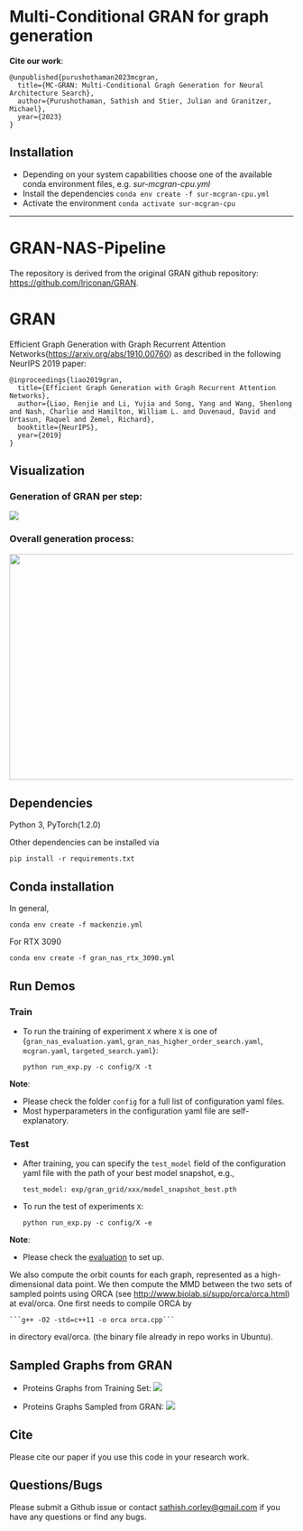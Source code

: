 # Multi-Conditional GRAN for graph generation


**Cite our work**:
```
@unpublished{purushothaman2023mcgran,
  title={MC-GRAN: Multi-Conditional Graph Generation for Neural Architecture Search},
  author={Purushothaman, Sathish and Stier, Julian and Granitzer, Michael},
  year={2023}
}
```


## Installation
- Depending on your system capabilities choose one of the available conda environment files, e.g. *sur-mcgran-cpu.yml*
- Install the dependencies ``conda env create -f sur-mcgran-cpu.yml``
- Activate the environment ``conda activate sur-mcgran-cpu``



-------------------



# GRAN-NAS-Pipeline

The repository is derived from the original GRAN github repository: https://github.com/lrjconan/GRAN.

# GRAN

Efficient Graph Generation with Graph Recurrent Attention Networks(https://arxiv.org/abs/1910.00760) as described in the following NeurIPS 2019 paper:

```
@inproceedings{liao2019gran,
  title={Efficient Graph Generation with Graph Recurrent Attention Networks},
  author={Liao, Renjie and Li, Yujia and Song, Yang and Wang, Shenlong and Nash, Charlie and Hamilton, William L. and Duvenaud, David and Urtasun, Raquel and Zemel, Richard},
  booktitle={NeurIPS},
  year={2019}
}
```

## Visualization

### Generation of GRAN per step:
![](http://www.cs.toronto.edu/~rjliao/imgs/gran_model.gif)


### Overall generation process:
<img src="http://www.cs.toronto.edu/~rjliao/imgs/gran_generation.gif" height="400px" width="550px" />


## Dependencies
Python 3, PyTorch(1.2.0)

Other dependencies can be installed via

  ```pip install -r requirements.txt```

## Conda installation

In general,

  ```conda env create -f mackenzie.yml```

For RTX 3090

  ```conda env create -f gran_nas_rtx_3090.yml```



## Run Demos

### Train
* To run the training of experiment ```X``` where ```X``` is one of {```gran_nas_evaluation.yaml```, ```gran_nas_higher_order_search.yaml```, ```mcgran.yaml```, ```targeted_search.yaml```}:

  ```python run_exp.py -c config/X -t```


**Note**:

* Please check the folder ```config``` for a full list of configuration yaml files.
* Most hyperparameters in the configuration yaml file are self-explanatory.

### Test

* After training, you can specify the ```test_model``` field of the configuration yaml file with the path of your best model snapshot, e.g.,

  ```test_model: exp/gran_grid/xxx/model_snapshot_best.pth```

* To run the test of experiments ```X```:

  ```python run_exp.py -c config/X -e```

**Note**:

* Please check the [evaluation](https://github.com/JiaxuanYou/graph-generation) to set up.

We also compute the orbit counts for each graph, represented as a high-dimensional data point. We then compute the MMD between the two sets of sampled points using ORCA (see http://www.biolab.si/supp/orca/orca.html) at eval/orca. One first needs to compile ORCA by

    ```g++ -O2 -std=c++11 -o orca orca.cpp```
    
in directory eval/orca. (the binary file already in repo works in Ubuntu).


## Sampled Graphs from GRAN

* Proteins Graphs from Training Set:
![](http://www.cs.toronto.edu/~rjliao/imgs/protein_train.png)

* Proteins Graphs Sampled from GRAN:
![](http://www.cs.toronto.edu/~rjliao/imgs/protein_sample.png)

## Cite
Please cite our paper if you use this code in your research work.

## Questions/Bugs
Please submit a Github issue or contact sathish.corley@gmail.com if you have any questions or find any bugs.
